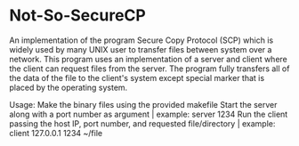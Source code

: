 # Not-So-SecureCP
An implementation of the program Secure Copy Protocol (SCP) which is widely used by many UNIX user to transfer files between system over a network. This program uses an implementation of a server and client where the client can request files from the server. The program fully transfers all of the data of the file to the client's system except special marker that is placed by the operating system. 

Usage: 
Make the binary files using the provided makefile 
Start the server along with a port number as argument | example: server 1234 
Run the client passing the host IP, port number, and requested file/directory | example: client 127.0.0.1 1234 ~/file 
